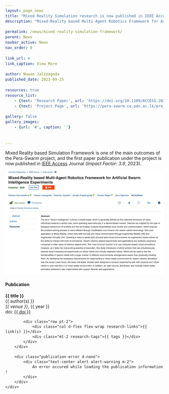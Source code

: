 ```yaml
---
layout: page_news
title: "Mixed Reality Simulation research is now published in IEEE Access Journal"
description: "Mixed-Reality based Multi-Agent Robotics Framework for Artificial Swarm Intelligence Experiments"

permalink: /news/mixed-reality-simulation-framework/
parent: News
navbar_active: News
nav_order: 8

link_url: #
link_caption: View More

author: Nuwan Jaliyagoda
published_date: 2023-09-25

resources: true
resource_list:
    - {text: 'Research Paper', url: 'https://doi.org/10.1109/ACCESS.2023.3317434' }
    - {text: 'Project Page', url: 'https://pera-swarm.ce.pdn.ac.lk/projects/mr-environment-for-swarm-robotics-simulations/' }

gallery: false
gallery_images:
    - {url: '#', caption: ''}


---
```


Mixed Reality based Simulation Framework is one of the main outcomes of the Pera-Swarm project, and the first paper publication under the project is now published in [IEEE Access](https://ieeexplore.ieee.org/xpl/RecentIssue.jsp?punumber=6287639) Journal (*Impact Factor: 3.9*, 2023).

<div class="container row pt-3 pb-5">
    <div class="col-md-8 col-sm-12 col-lg-8 mx-auto">
        <img src="/news/img/mixed-reality-simulation-framework.png" class="img img-thumbnail img-fluid">
    </div>
</div>


<div class="project-section mb-2 publication-card d-none">
    <h4 class="project-section-title">Publication</h4>
    <div class="container px-4">
    <div class="my-1 p-3 pb-4 publication-card d-none">
    <div class="row g-0">
        <div class="container">
            <div class="clearfix">
                <div class="row pt-2">
                    <div class="col d-flex flex-wrap">
                        <b><span class="text-primary research-title">{{ title }}</span></b><br>
                    </div>
                </div>
                <div class="research-authors">{{ author(s) }}</div>
                <i class="research-venue">{{ venue }}</i>, <span class="research-year">{{ year }}</span><br>
                <span>doi: <a class="text-muted research-doi" href="#" target="_blank">{{ doi }}</a></span>
            </div>

            <div class="row pt-2">
                <div class="col d-flex flex-wrap research-links">{{ link(s) }}</div>
                <div class="mt-2 research-tags">{{ tags }}</div>
            </div>
        </div>
        
        <div class="publication-error d-none">
            <div class="text-center alert alert-warning m-2">
                An error occured while loading the publication information !
            </div>
        </div>
    </div>
</div>

<script>
    $(document).ready(() => {
        const API_BASE = 'https://api.ce.pdn.ac.lk/publications/v1';
        const params = new URLSearchParams(location.search);
        const doi = "10.1109/ACCESS.2023.3317434";
        const theme = params.get('theme') || 'light';
        const url = `${API_BASE}/${doi}`

        $.ajax({
            url: url,
            type: "GET",
            success: function (data) {
                console.log(url, data);

                $('title').html(data.title);
                $('.research-title').html(data.title);
                $('.research-venue').html(data.venue);
                $('.research-year').html(data.year);

                $('.research-doi').html(doi).attr('href', 'https://doi.org/' + doi);

                if (data.pdf_url != '#') {
                    $('.research-links').append(`<a class="btn-link me-2" href="${data.pdf_url}" target="_blank">[ PDF ]</a>`);
                }
                if (data.preprint_url != '#') {
                    $('.research-links').append(`<a class="btn-link me-2" href="${data.preprint_url}" target="_blank">[ PDF (Preprint) ]</a>`);
                }
                if (data.presentation_url != '#') {
                    $('.research-links').append(`<a class="btn-link me-2" href="${data.presentation_url}" target="_blank">[ Presentation ]</a>`);
                }
                if (data.project_url != '#') {
                    $('.research-links').append(`<a class="btn-link me-2" href="${data.project_url}" target="_blank">[ Project ]</a>`);
                }
                if (data.codebase != '#') {
                    $('.research-links').append(`<a class="btn-link me-2" href="${data.codebase}" target="_blank">[ Codebase ]</a>`);
                }

                // Research Tags
                const tags = (data.tags.lenght > 0) && data.tags.map((tag) => {
                    return `<span class="me-2 badge rounded-pill bg-secondary">${tag}</span>`;
                }).reduce((obj, current) => {
                    return obj + '\n' + current;
                })
                $('.research-tags').html(tags);

                // Research Authors
                const authors = data.author_info.map((author) => {
                    if (author.profile_url == '#') {
                        return `<span class="me-1">${author.name}</span>`;
                    } else {
                        return `<a class="text-decoration-none" href="${author.profile_url}" target="_blank">${author.name}</a>`;
                    }
                }).reduce((obj, current) => {
                    return obj + ', ' + current;
                })
                $('.research-authors').html(authors);

                // Show the content if every condition satisfied 
                if (data.title != '' && data.venue != '' && data.year != '' && data.author_info) {
                    $('.publication-card').removeClass('d-none');
                } else {
                    console.error("Incompleted information !")
                    $('.publication-error').removeClass('d-none');
                }


            },
            error: function (xhr, textStatus, errorThrown) {
                // Handle errors
                console.log(textStatus, errorThrown);
                $('.publication-error').removeClass('d-none');
            }
        });

    });
</script>
